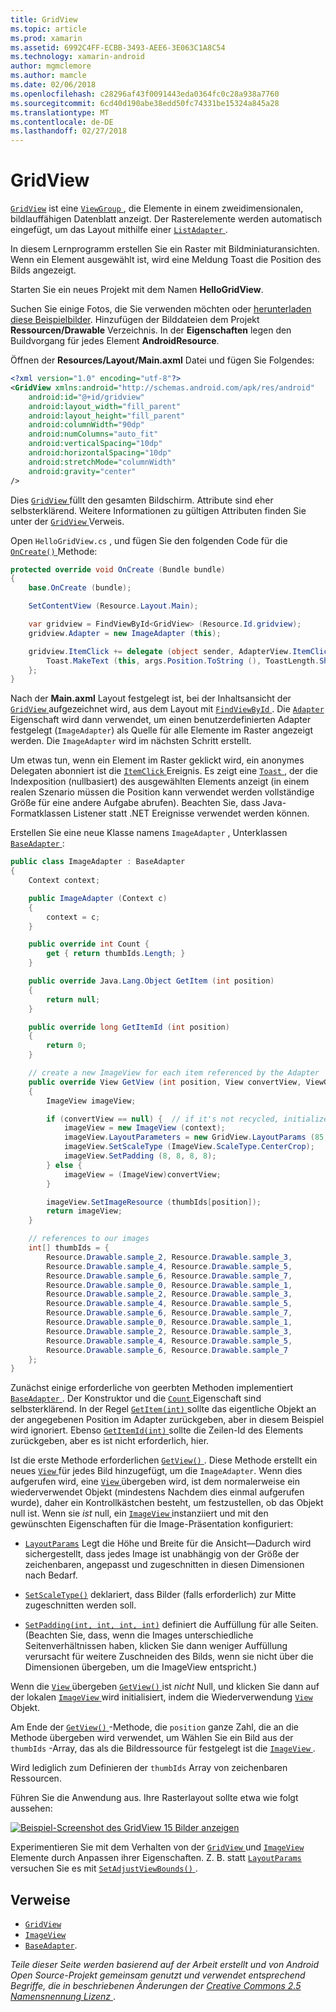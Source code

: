 ```yaml
---
title: GridView
ms.topic: article
ms.prod: xamarin
ms.assetid: 6992C4FF-ECBB-3493-AEE6-3E063C1A8C54
ms.technology: xamarin-android
author: mgmclemore
ms.author: mamcle
ms.date: 02/06/2018
ms.openlocfilehash: c28296af43f0091443eda0364fc0c28a938a7760
ms.sourcegitcommit: 6cd40d190abe38edd50fc74331be15324a845a28
ms.translationtype: MT
ms.contentlocale: de-DE
ms.lasthandoff: 02/27/2018
---
```

# <a name="gridview"></a>GridView

[`GridView`](https://developer.xamarin.com/api/type/Android.Widget.GridView/) ist eine [ `ViewGroup` ](https://developer.xamarin.com/api/type/Android.Views.ViewGroup/) , die Elemente in einem zweidimensionalen, bildlauffähigen Datenblatt anzeigt. Der Rasterelemente werden automatisch eingefügt, um das Layout mithilfe einer [ `ListAdapter` ](https://developer.xamarin.com/api/property/Android.App.ListActivity.ListAdapter/).

In diesem Lernprogramm erstellen Sie ein Raster mit Bildminiaturansichten. Wenn ein Element ausgewählt ist, wird eine Meldung Toast die Position des Bilds angezeigt.

Starten Sie ein neues Projekt mit dem Namen **HelloGridView**.

Suchen Sie einige Fotos, die Sie verwenden möchten oder [herunterladen diese Beispielbilder](http://developer.android.com/shareables/sample_images.zip). Hinzufügen der Bilddateien dem Projekt **Ressourcen/Drawable** Verzeichnis. In der **Eigenschaften** legen den Buildvorgang für jedes Element **AndroidResource**.

Öffnen der **Resources/Layout/Main.axml** Datei und fügen Sie Folgendes:

```xml
<?xml version="1.0" encoding="utf-8"?>
<GridView xmlns:android="http://schemas.android.com/apk/res/android"
    android:id="@+id/gridview"
    android:layout_width="fill_parent"
    android:layout_height="fill_parent"
    android:columnWidth="90dp"
    android:numColumns="auto_fit"
    android:verticalSpacing="10dp"
    android:horizontalSpacing="10dp"
    android:stretchMode="columnWidth"
    android:gravity="center"
/>
```

Dies [ `GridView` ](https://developer.xamarin.com/api/type/Android.Widget.GridView/) füllt den gesamten Bildschirm. Attribute sind eher selbsterklärend. Weitere Informationen zu gültigen Attributen finden Sie unter der [ `GridView` ](https://developer.xamarin.com/api/type/Android.Widget.GridView/) Verweis.

Open `HelloGridView.cs` , und fügen Sie den folgenden Code für die [ `OnCreate()` ](https://developer.xamarin.com/api/member/Android.App.Activity.OnCreate/p/Android.OS.Bundle/) Methode:

```csharp
protected override void OnCreate (Bundle bundle)
{
    base.OnCreate (bundle);

    SetContentView (Resource.Layout.Main);

    var gridview = FindViewById<GridView> (Resource.Id.gridview);
    gridview.Adapter = new ImageAdapter (this);

    gridview.ItemClick += delegate (object sender, AdapterView.ItemClickEventArgs args) {
        Toast.MakeText (this, args.Position.ToString (), ToastLength.Short).Show ();
    };
}
```

Nach der **Main.axml** Layout festgelegt ist, bei der Inhaltsansicht der [ `GridView` ](https://developer.xamarin.com/api/type/Android.Widget.GridView/) aufgezeichnet wird, aus dem Layout mit [ `FindViewById` ](https://developer.xamarin.com/api/member/Android.App.Activity.FindViewById/). Die [ `Adapter` ](https://developer.xamarin.com/api/property/Android.Widget.AdapterView.RawAdapter/) Eigenschaft wird dann verwendet, um einen benutzerdefinierten Adapter festgelegt (`ImageAdapter`) als Quelle für alle Elemente im Raster angezeigt werden. Die `ImageAdapter` wird im nächsten Schritt erstellt.

Um etwas tun, wenn ein Element im Raster geklickt wird, ein anonymes Delegaten abonniert ist die [ `ItemClick` ](https://developer.xamarin.com/api/event/Android.Widget.AdapterView.ItemClick/) Ereignis.
Es zeigt eine [ `Toast` ](https://developer.xamarin.com/api/type/Android.Widget.Toast/) , der die Indexposition (nullbasiert) des ausgewählten Elements anzeigt (in einem realen Szenario müssen die Position kann verwendet werden vollständige Größe für eine andere Aufgabe abrufen). Beachten Sie, dass Java-Formatklassen Listener statt .NET Ereignisse verwendet werden können.

Erstellen Sie eine neue Klasse namens `ImageAdapter` , Unterklassen [ `BaseAdapter` ](https://developer.xamarin.com/api/type/Android.Widget.BaseAdapter/):

```csharp
public class ImageAdapter : BaseAdapter
{
    Context context;

    public ImageAdapter (Context c)
    {
        context = c;
    }

    public override int Count {
        get { return thumbIds.Length; }
    }

    public override Java.Lang.Object GetItem (int position)
    {
        return null;
    }

    public override long GetItemId (int position)
    {
        return 0;
    }

    // create a new ImageView for each item referenced by the Adapter
    public override View GetView (int position, View convertView, ViewGroup parent)
    {
        ImageView imageView;

        if (convertView == null) {  // if it's not recycled, initialize some attributes
            imageView = new ImageView (context);
            imageView.LayoutParameters = new GridView.LayoutParams (85, 85);
            imageView.SetScaleType (ImageView.ScaleType.CenterCrop);
            imageView.SetPadding (8, 8, 8, 8);
        } else {
            imageView = (ImageView)convertView;
        }

        imageView.SetImageResource (thumbIds[position]);
        return imageView;
    }

    // references to our images
    int[] thumbIds = {
        Resource.Drawable.sample_2, Resource.Drawable.sample_3,
        Resource.Drawable.sample_4, Resource.Drawable.sample_5,
        Resource.Drawable.sample_6, Resource.Drawable.sample_7,
        Resource.Drawable.sample_0, Resource.Drawable.sample_1,
        Resource.Drawable.sample_2, Resource.Drawable.sample_3,
        Resource.Drawable.sample_4, Resource.Drawable.sample_5,
        Resource.Drawable.sample_6, Resource.Drawable.sample_7,
        Resource.Drawable.sample_0, Resource.Drawable.sample_1,
        Resource.Drawable.sample_2, Resource.Drawable.sample_3,
        Resource.Drawable.sample_4, Resource.Drawable.sample_5,
        Resource.Drawable.sample_6, Resource.Drawable.sample_7
    };
}
```

Zunächst einige erforderliche von geerbten Methoden implementiert [ `BaseAdapter` ](https://developer.xamarin.com/api/type/Android.Widget.BaseAdapter/). Der Konstruktor und die [ `Count` ](https://developer.xamarin.com/api/property/Android.Widget.BaseAdapter.Count/) Eigenschaft sind selbsterklärend. In der Regel [ `GetItem(int)` ](https://developer.xamarin.com/api/member/Android.Widget.BaseAdapter.GetItem/) sollte das eigentliche Objekt an der angegebenen Position im Adapter zurückgeben, aber in diesem Beispiel wird ignoriert. Ebenso [ `GetItemId(int)` ](https://developer.xamarin.com/api/member/Android.Widget.BaseAdapter.GetItemId/) sollte die Zeilen-Id des Elements zurückgeben, aber es ist nicht erforderlich, hier.

Ist die erste Methode erforderlichen [ `GetView()` ](https://developer.xamarin.com/api/member/Android.Widget.BaseAdapter.GetView/).
Diese Methode erstellt ein neues [ `View` ](https://developer.xamarin.com/api/type/Android.Views.View/) für jedes Bild hinzugefügt, um die `ImageAdapter`. Wenn dies aufgerufen wird, eine [ `View` ](https://developer.xamarin.com/api/type/Android.Views.View/) übergeben wird, ist dem normalerweise ein wiederverwendet Objekt (mindestens Nachdem dies einmal aufgerufen wurde), daher ein Kontrollkästchen besteht, um festzustellen, ob das Objekt null ist. Wenn sie *ist* null, ein [ `ImageView` ](https://developer.xamarin.com/api/type/Android.Widget.ImageView/) instanziiert und mit den gewünschten Eigenschaften für die Image-Präsentation konfiguriert:

- [`LayoutParams`](https://developer.xamarin.com/api/property/Android.Views.View.LayoutParameters/) Legt die Höhe und Breite für die Ansicht&mdash;Dadurch wird sichergestellt, dass jedes Image ist unabhängig von der Größe der zeichenbaren, angepasst und zugeschnitten in diesen Dimensionen nach Bedarf.

- [`SetScaleType()`](https://developer.xamarin.com/api/member/Android.Widget.ImageView.SetScaleType/) deklariert, dass Bilder (falls erforderlich) zur Mitte zugeschnitten werden soll.

- [`SetPadding(int, int, int, int)`](https://developer.xamarin.com/api/member/Android.Views.View.SetPadding/) definiert die Auffüllung für alle Seiten. (Beachten Sie, dass, wenn die Images unterschiedliche Seitenverhältnissen haben, klicken Sie dann weniger Auffüllung verursacht für weitere Zuschneiden des Bilds, wenn sie nicht über die Dimensionen übergeben, um die ImageView entspricht.)

Wenn die [ `View` ](https://developer.xamarin.com/api/type/Android.Views.View/) übergeben [ `GetView()` ](https://developer.xamarin.com/api/member/Android.Widget.BaseAdapter.GetView/) ist *nicht* Null, und klicken Sie dann auf der lokalen [ `ImageView` ](https://developer.xamarin.com/api/type/Android.Widget.ImageView/) wird initialisiert, indem die Wiederverwendung [ `View` ](https://developer.xamarin.com/api/type/Android.Views.View/) Objekt.

Am Ende der [ `GetView()` ](https://developer.xamarin.com/api/member/Android.Widget.BaseAdapter.GetView/) -Methode, die `position` ganze Zahl, die an die Methode übergeben wird verwendet, um Wählen Sie ein Bild aus der `thumbIds` -Array, das als die Bildressource für festgelegt ist die [ `ImageView` ](https://developer.xamarin.com/api/type/Android.Widget.ImageView/).

Wird lediglich zum Definieren der `thumbIds` Array von zeichenbaren Ressourcen.

Führen Sie die Anwendung aus. Ihre Rasterlayout sollte etwa wie folgt aussehen:

[![Beispiel-Screenshot des GridView 15 Bilder anzeigen](grid-view-images/helloviews4.png)](grid-view-images/helloviews4.png)

Experimentieren Sie mit dem Verhalten von der [ `GridView` ](https://developer.xamarin.com/api/type/Android.Widget.GridView/) und [ `ImageView` ](https://developer.xamarin.com/api/type/Android.Widget.ImageView/) Elemente durch Anpassen ihrer Eigenschaften. Z. B. statt [ `LayoutParams` ](https://developer.xamarin.com/api/property/Android.Views.View.LayoutParameters/) versuchen Sie es mit [ `SetAdjustViewBounds()` ](https://developer.xamarin.com/api/member/Android.Widget.ImageView.SetAdjustViewBounds/).

<a name="References" />

## <a name="references"></a>Verweise

-   [`GridView`](https://developer.xamarin.com/api/type/Android.Widget.GridView/) 
-   [`ImageView`](https://developer.xamarin.com/api/type/Android.Widget.ImageView/)
-   [`BaseAdapter`](https://developer.xamarin.com/api/type/Android.Widget.BaseAdapter/).

*Teile dieser Seite werden basierend auf der Arbeit erstellt und von Android Open Source-Projekt gemeinsam genutzt und verwendet entsprechend Begriffe, die in beschriebenen Änderungen der*
[*Creative Commons 2.5 Namensnennung Lizenz* ](http://creativecommons.org/licenses/by/2.5/).
